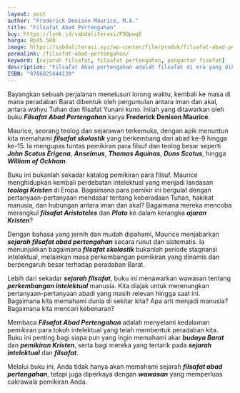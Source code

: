 ```yaml
---
layout: post
author: "Frederick Denison Maurice, M.A."
title: "Filsafat Abad Pertengahan"
buy: https://lynk.id/sabdaliterasi/P9QpwqE
harga: Rp45.500
image: https://sabdaliterasi.xyz/wp-conten/file/produk/filsafat-abad-pertengahan.jpg
permalink: /filsafat-abad-pertengahan/
keyword: [sejarah filsafat, filsafat pertengahan, pengantar fisafat]
description: "Filsafat Abad pertengahan adalah filsafat di era yang dikenal sebagai abad pertengahan (medieval atau Middle Ages), periode sejarah yang membentang da..."
ISBN: "9786025644139"
---
```

<p>Bayangkan sebuah perjalanan menelusuri lorong waktu, kembali ke masa di mana peradaban Barat dibentuk oleh pergumulan antara iman dan akal, antara wahyu Tuhan dan filsafat Yunani kuno. Inilah yang ditawarkan oleh buku <em><strong>Filsafat Abad Pertengahan</strong></em> karya <strong>Frederick Denison Maurice</strong>.</p><p>Maurice, seorang teolog dan sejarawan terkemuka, dengan apik menuntun kita memahami <em><strong>filsafat skolastik</strong></em> yang berkembang dari abad ke-9 hingga ke-15. Ia mengupas tuntas pemikiran para filsuf dan teolog besar seperti <em><strong>John Scotus Erigena</strong></em>, <em><strong>Anselmus</strong></em>, <em><strong>Thomas Aquinas</strong></em>, <em><strong>Duns Scotus</strong></em>, hingga <em><strong>William of Ockham</strong></em>.</p><p>Buku ini bukanlah sekadar katalog pemikiran para filsuf. Maurice menghidupkan kembali perdebatan intelektual yang menjadi landasan <em><strong>teologi Kristen</strong></em> di Eropa. Bagaimana para pemikir ini bergulat dengan pertanyaan-pertanyaan mendasar tentang keberadaan Tuhan, hakikat manusia, dan hubungan antara iman dan akal? Bagaimana mereka mencoba merangkul <em><strong>filsafat Aristoteles</strong></em> dan <em><strong>Plato</strong></em> ke dalam kerangka <em><strong>ajaran Kristen</strong></em>?</p><p>Dengan bahasa yang jernih dan mudah dipahami, Maurice menjabarkan <em><strong>sejarah filsafat abad pertengahan</strong></em> secara runut dan sistematis. Ia menunjukkan bagaimana <em><strong>filsafat skolastik</strong></em> bukanlah periode stagnansi intelektual, melainkan masa perkembangan pemikiran yang dinamis dan berpengaruh besar terhadap peradaban Barat.</p><p>Lebih dari sekadar <em><strong>sejarah filsafat</strong></em>, buku ini menawarkan wawasan tentang <em><strong>perkembangan intelektual</strong></em> manusia. Kita diajak untuk merenungkan pertanyaan-pertanyaan abadi yang masih relevan hingga saat ini. Bagaimana kita memahami dunia di sekitar kita? Apa arti menjadi manusia? Bagaimana kita mencari kebenaran?</p><p>Membaca <em><strong>Filsafat Abad Pertengahan</strong></em> adalah menyelami kedalaman pemikiran para tokoh intelektual yang telah membentuk peradaban kita. Buku ini penting bagi siapa pun yang ingin memahami akar <em><strong>budaya Barat</strong></em> dan <em><strong>pemikiran Kristen</strong></em>, serta bagi mereka yang tertarik pada <em><strong>sejarah intelektual</strong></em> dan <em><strong>filsafat</strong></em>.</p><p>Melalui buku ini, Anda tidak hanya akan memahami sejarah <em><strong>filsafat abad pertengahan</strong></em>, tetapi juga diperkaya dengan <em><strong>wawasan</strong></em> yang memperluas cakrawala pemikiran Anda.</p>

